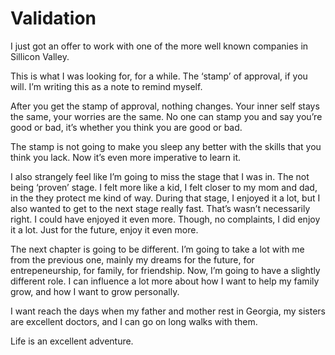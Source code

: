# Validation


I just got an offer to work with one of the more well known companies in
Sillicon Valley.

This is what I was looking for, for a while. The ‘stamp’ of approval, if you
will. I’m writing this as a note to remind myself.

After you get the stamp of approval, nothing changes. Your inner self stays
the same, your worries are the same. No one can stamp you and say you’re good
or bad, it’s whether you think you are good or bad.

The stamp is not going to make you sleep any better with the skills that you
think you lack. Now it’s even more imperative to learn it.

I also strangely feel like I’m going to miss the stage that I was in. The not
being ‘proven’ stage. I felt more like a kid, I felt closer to my mom and dad,
in the they protect me kind of way. During that stage, I enjoyed it a lot, but
I also wanted to get to the next stage really fast. That’s wasn’t necessarily
right. I could have enjoyed it even more. Though, no complaints, I did enjoy
it a lot. Just for the future, enjoy it even more.

The next chapter is going to be different. I’m going to take a lot with me
from the previous one, mainly my dreams for the future, for entrepeneurship,
for family, for friendship. Now, I’m going to have a slightly different role.
I can influence a lot more about how I want to help my family grow, and how I
want to grow personally.

I want reach the days when my father and mother rest in Georgia, my sisters
are excellent doctors, and I can go on long walks with them.

Life is an excellent adventure.

